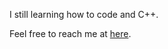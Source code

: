 I still learning how to code and C++.

Feel free to reach me at [here](https://github.com/Erka11/Erka11/discussions).
